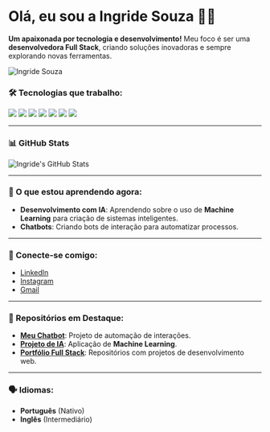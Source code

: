 # Olá, eu sou a Ingride Souza 👩‍💻

**Um apaixonada por tecnologia e desenvolvimento!** Meu foco é ser uma **desenvolvedora Full Stack**, criando soluções inovadoras e sempre explorando novas ferramentas.

![Ingride Souza](https://www.example.com/minha-imagem.jpg) <!-- Adicione aqui o link da sua imagem -->

### 🛠️ Tecnologias que trabalho:
<p align="left">
  <img src="https://img.shields.io/badge/HTML5-E34F26?style=flat&logo=html5&logoColor=white" />
  <img src="https://img.shields.io/badge/CSS3-1572B6?style=flat&logo=css3&logoColor=white" />
  <img src="https://img.shields.io/badge/JavaScript-F7DF1E?style=flat&logo=javascript&logoColor=black" />
  <img src="https://img.shields.io/badge/Python-3776AB?style=flat&logo=python&logoColor=white" />
  <img src="https://img.shields.io/badge/Flask-000000?style=flat&logo=flask&logoColor=white" />
  <img src="https://img.shields.io/badge/TypeScript-3178C6?style=flat&logo=typescript&logoColor=white" />
  <img src="https://img.shields.io/badge/WordPress-21759B?style=flat&logo=wordpress&logoColor=white" />
</p>

---

### 📊 GitHub Stats

![Ingride's GitHub Stats](https://github-readme-stats.vercel.app/api?username=ingridesouza&show_icons=true&hide_title=true&count_private=true&theme=radical)

---

### 🌱 O que estou aprendendo agora:
- **Desenvolvimento com IA**: Aprendendo sobre o uso de **Machine Learning** para criação de sistemas inteligentes.
- **Chatbots**: Criando bots de interação para automatizar processos.

---

### 📅 Conecte-se comigo:
- [LinkedIn](https://www.linkedin.com/in/ingridesouza/)
- [Instagram](https://www.instagram.com/ingridesouzadev/)
- [Gmail](mailto:ingridesouza040@gmail.com)

---

### 🔨 Repositórios em Destaque:
- [**Meu Chatbot**](https://github.com/ingridesouza/chatbot): Projeto de automação de interações.
- [**Projeto de IA**](https://github.com/ingridesouza/ia-projeto): Aplicação de **Machine Learning**.
- [**Portfólio Full Stack**](https://github.com/ingridesouza/portfolio): Repositórios com projetos de desenvolvimento web.

---

### 🗣️ Idiomas:
- **Português** (Nativo)
- **Inglês** (Intermediário)
